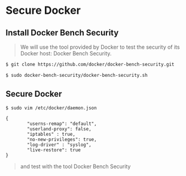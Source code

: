 # Secure Docker

## Install Docker Bench Security

> We will use the tool provided by Docker to test the security of its Docker host: Docker Bench Security.

```bash
$ git clone https://github.com/docker/docker-bench-security.git 

$ sudo docker-bench-security/docker-bench-security.sh
```

## Secure Docker 

```bash
$ sudo vim /etc/docker/daemon.json 
```
```
{
        "userns-remap": "default",
        "userland-proxy": false,
        "iptables" : true,
        "no-new-privileges": true,
        "log-driver" : "syslog",
        "live-restore": true
}
```
> and test with the tool Docker Bench Security